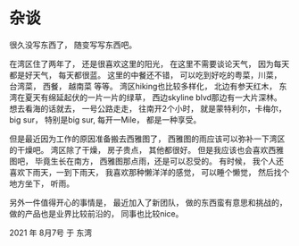 
# 杂谈

很久没写东西了， 随变写写东西吧。 

在湾区住了两年了， 还是很喜欢这里的阳光， 在这里不需要谈论天气， 因为每天都是好天气， 每天都很蓝。 这里的中餐还不错， 可以吃到好吃的粤菜，川菜， 台湾菜， 西餐， 越南菜 等等。 湾区hiking也比较多样化， 北边有参天红木， 东湾在夏天有绵延起伏的一片一片的绿草， 西边skyline blvd那边有一大片深林。 想去看海的话就去， 一号公路走走， 往南开2个小时， 就是蒙特利尔，卡梅尔，big sur， 特别是big sur, 每开一Mile， 都是一种享受。 

但是最近因为工作的原因准备搬去西雅图了， 西雅图的雨应该可以弥补一下湾区的干燥吧。 湾区除了干燥， 房子贵点， 其他都很好。 但是我应该也会喜欢西雅图吧， 毕竟生长在南方， 西雅图那点雨，还是可以忍受的。 有时候， 我个人还喜欢下雨天，一到下雨天， 我喜欢那种懒洋洋的感觉， 可以睡个懒觉， 然后找个地方坐下， 听雨。  

另外一件值得开心的事情是， 最近加入了新团队， 做的东西蛮有意思和挑战的， 做的产品也是业界比较前沿的， 同事也比较nice。 

2021 年 8月7号 于 东湾